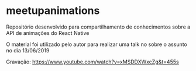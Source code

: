 # meetupanimations

Repositório desenvolvido para compartilhamento de conhecimentos sobre a API de animações do React Native

O material foi utilizado pelo autor para realizar uma talk no sobre o assunto no dia 13/06/2019

Gravação: https://www.youtube.com/watch?v=xMSDDXWxcZg&t=455s
